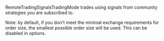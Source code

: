 RemoteTradingSignalsTradingMode trades using signals from community strategies you are subscribed to.

Note: by default, if you don't meet the minimal exchange requirements for order size, 
the smallest possible order size will be used. This can be disabled in options.